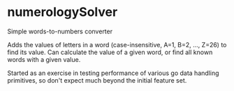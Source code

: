 # numerologySolver
Simple words-to-numbers converter 

Adds the values of letters in a word (case-insensitive, A=1, B=2, ..., Z=26) to find its value.
Can calculate the value of a given word, or find all known words with a given value.

Started as an exercise in testing performance of various go data handling primitives, so don't expect much beyond the initial feature set.
